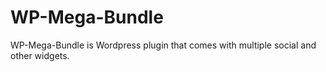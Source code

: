 # WP-Mega-Bundle

WP-Mega-Bundle is Wordpress plugin that comes with multiple social and other widgets. 

